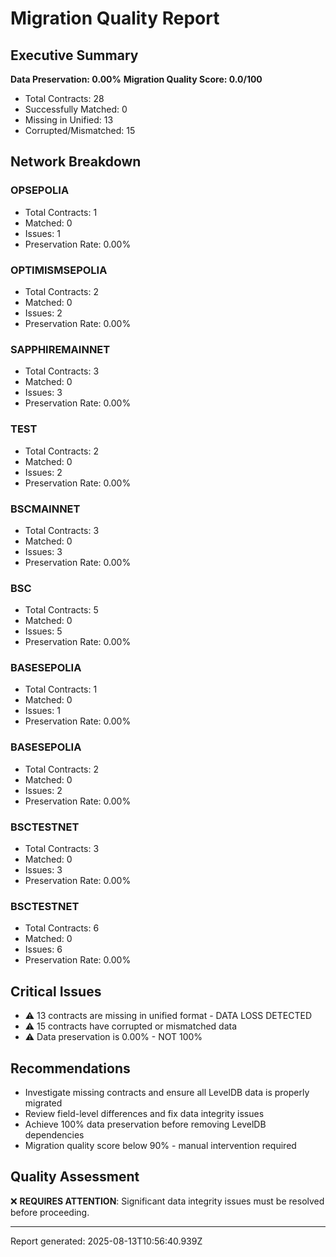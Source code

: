 # Migration Quality Report

## Executive Summary

**Data Preservation: 0.00%**
**Migration Quality Score: 0.0/100**

- Total Contracts: 28
- Successfully Matched: 0
- Missing in Unified: 13
- Corrupted/Mismatched: 15

## Network Breakdown


### OPSEPOLIA
- Total Contracts: 1
- Matched: 0
- Issues: 1
- Preservation Rate: 0.00%

### OPTIMISMSEPOLIA
- Total Contracts: 2
- Matched: 0
- Issues: 2
- Preservation Rate: 0.00%

### SAPPHIREMAINNET
- Total Contracts: 3
- Matched: 0
- Issues: 3
- Preservation Rate: 0.00%

### TEST
- Total Contracts: 2
- Matched: 0
- Issues: 2
- Preservation Rate: 0.00%

### BSCMAINNET
- Total Contracts: 3
- Matched: 0
- Issues: 3
- Preservation Rate: 0.00%

### BSC
- Total Contracts: 5
- Matched: 0
- Issues: 5
- Preservation Rate: 0.00%

### BASESEPOLIA
- Total Contracts: 1
- Matched: 0
- Issues: 1
- Preservation Rate: 0.00%

### BASESEPOLIA
- Total Contracts: 2
- Matched: 0
- Issues: 2
- Preservation Rate: 0.00%

### BSCTESTNET
- Total Contracts: 3
- Matched: 0
- Issues: 3
- Preservation Rate: 0.00%

### BSCTESTNET
- Total Contracts: 6
- Matched: 0
- Issues: 6
- Preservation Rate: 0.00%


## Critical Issues

- ⚠️ 13 contracts are missing in unified format - DATA LOSS DETECTED
- ⚠️ 15 contracts have corrupted or mismatched data
- ⚠️ Data preservation is 0.00% - NOT 100%

## Recommendations

- Investigate missing contracts and ensure all LevelDB data is properly migrated
- Review field-level differences and fix data integrity issues
- Achieve 100% data preservation before removing LevelDB dependencies
- Migration quality score below 90% - manual intervention required

## Quality Assessment

❌ **REQUIRES ATTENTION**: Significant data integrity issues must be resolved before proceeding.

---
Report generated: 2025-08-13T10:56:40.939Z
